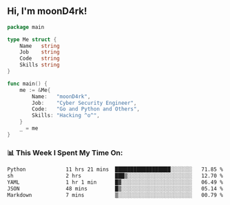 <h2> Hi, I'm moonD4rk!</h2>

```go
package main

type Me struct {
	Name   string
	Job    string
	Code   string
	Skills string
}

func main() {
	me := &Me{
		Name:   "moonD4rk",
		Job:    "Cyber Security Engineer",
		Code:   "Go and Python and Others",
		Skills: "Hacking ^o^",
	}
	_ = me
}
```

<h3>📊 This Week I Spent My Time On:</h3>
<!-- <img align='right' src="https://github-readme-stats.vercel.app/api?username=moond4rk&show_icons=true&theme=radical", width="300" height="150"> -->

<!--START_SECTION:waka-->

```txt
Python             11 hrs 21 mins  ██████████████████░░░░░░░   71.85 %
sh                 2 hrs           ███▒░░░░░░░░░░░░░░░░░░░░░   12.70 %
YAML               1 hr 1 min      █▓░░░░░░░░░░░░░░░░░░░░░░░   06.49 %
JSON               48 mins         █▒░░░░░░░░░░░░░░░░░░░░░░░   05.14 %
Markdown           7 mins          ▒░░░░░░░░░░░░░░░░░░░░░░░░   00.79 %
```

<!--END_SECTION:waka-->

